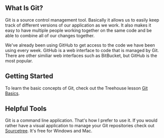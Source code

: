 What Is Git?
------------

Git is a source control management tool. Basically it allows us to easily keep track of different versions of our application as we work. It also makes it easy to have multiple people working together on the same code and be able to combine all of our changes together.

We've already been using GitHub to get access to the code we have been using every week. GitHub is a web interface to code that is managed by Git. There are other similiar web interfaces such as BitBucket, but GitHub is the most popular. 

Getting Started
---------------

To learn the basic concepts of Git, check out the Treehouse lesson [Git Basics](http://teamtreehouse.com/library/git-basics).

Helpful Tools
-------------

Git is a command line application.  That's how I prefer to use it. If you would rather have a visual application to manage your Git repositories check out [Sourcetree](http://www.sourcetreeapp.com/). It's free for Windows and Mac.